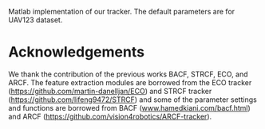 
Matlab implementation of our tracker. The default parameters are for UAV123 dataset.


# Acknowledgements

We thank the contribution of the previous works BACF, STRCF, ECO, and ARCF. The feature extraction modules are borrowed from the ECO tracker (https://github.com/martin-danelljan/ECO) and STRCF tracker (https://github.com/lifeng9472/STRCF) and some of the parameter settings and functions are borrowed from BACF (www.hamedkiani.com/bacf.html) and ARCF (https://github.com/vision4robotics/ARCF-tracker).

